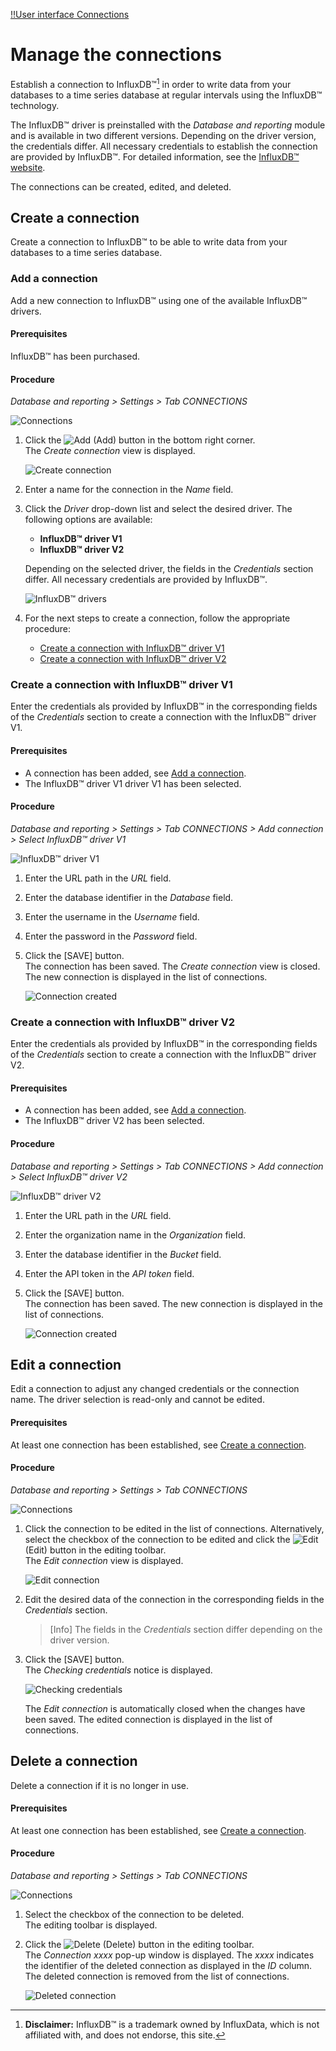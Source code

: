 [!!User interface Connections](../UserInterface/03a_Connections.md)

# Manage the connections

Establish a connection to InfluxDB&trade;[^1] in order to write data from your databases to a time series database at regular intervals using the InfluxDB&trade; technology.

The InfluxDB&trade; driver is preinstalled with the *Database and reporting* module and is available in two different versions. Depending on the driver version, the credentials differ. All necessary credentials to establish the connection are provided by InfluxDB&trade;. For detailed information, see the [InfluxDB&trade; website](https://influxdata.com).

The connections can be created, edited, and deleted.



## Create a connection

Create a connection to InfluxDB&trade; to be able to write data from your databases to a time series database. 


### Add a connection

Add a new connection to InfluxDB&trade; using one of the available InfluxDB&trade; drivers.

#### Prerequisites

InfluxDB&trade; has been purchased.

#### Procedure

*Database and reporting > Settings > Tab CONNECTIONS*

![Connections](../../Assets/Screenshots/DatabaseAndReporting/Settings/Connections/NoConnections.png "[Connections]")

1. Click the ![Add](../../Assets/Icons/Plus01.png "[Add]") (Add) button in the bottom right corner.    
    The *Create connection* view is displayed.

    ![Create connection](../../Assets/Screenshots/DatabaseAndReporting/Settings/Connections/CreateConnection.png "[Create connection]")

2. Enter a name for the connection in the *Name* field.

3. Click the *Driver* drop-down list and select the desired driver. The following options are available:

    - **InfluxDB&trade; driver V1**  
    - **InfluxDB&trade; driver V2**  

    Depending on the selected driver, the fields in the *Credentials* section differ. All necessary credentials are provided by InfluxDB&trade;.
   
    ![InfluxDB&trade; drivers](../../Assets/Screenshots/DatabaseAndReporting/Settings/Connections/CreateConnectionInfluxDBDriverV1und2.png "[InfluxDB&trade; drivers]")

4. For the next steps to create a connection, follow the appropriate procedure:

    - [Create a connection with InfluxDB&trade; driver V1](#create-a-connection-with-influxdb™-driver-v1)
    - [Create a connection with InfluxDB&trade; driver V2](#create-a-connection-with-influxdb™-driver-v2) 


### Create a connection with InfluxDB&trade; driver V1

Enter the credentials als provided by InfluxDB&trade; in the corresponding fields of the *Credentials* section to create a connection with the InfluxDB&trade; driver V1.

#### Prerequisites

- A connection has been added, see [Add a connection](#add-a-connection).
- The InfluxDB&trade; driver V1 driver V1 has been selected. 

#### Procedure

*Database and reporting > Settings > Tab CONNECTIONS > Add connection > Select InfluxDB&trade; driver V1*

![InfluxDB&trade; driver V1](../../Assets/Screenshots/DatabaseAndReporting/Settings/Connections/CreateConnectionInfluxDBDriverV1.png "[InfluxDB&trade; driver V1]")

1. Enter the URL path in the *URL* field.

2. Enter the database identifier in the *Database* field.

3. Enter the username in the *Username* field.

4. Enter the password in the *Password* field. 

5. Click the [SAVE] button.  
    The connection has been saved. The *Create connection* view is closed. The new connection is displayed in the list of connections.

    ![Connection created](../../Assets/Screenshots/DatabaseAndReporting/Settings/Connections/ConnectionsV1.png "[Connection created]")


### Create a connection with InfluxDB&trade; driver V2

Enter the credentials als provided by InfluxDB&trade; in the corresponding fields of the *Credentials* section to create a connection with the InfluxDB&trade; driver V2.

#### Prerequisites

- A connection has been added, see [Add a connection](#add-a-connection).
- The InfluxDB&trade; driver V2 has been selected. 

#### Procedure

*Database and reporting > Settings > Tab CONNECTIONS > Add connection > Select InfluxDB&trade; driver V2*

![InfluxDB&trade; driver V2](../../Assets/Screenshots/DatabaseAndReporting/Settings/Connections/CreateConnectionInfluxDBDriverV2.png "[InfluxDB&trade; driver V2]")

1. Enter the URL path in the *URL* field.

2. Enter the organization name in the *Organization* field.

3. Enter the database identifier in the *Bucket* field.

4. Enter the API token in the *API token* field.

5. Click the [SAVE] button.  
    The connection has been saved. The new connection is displayed in the list of connections.

    ![Connection created](../../Assets/Screenshots/DatabaseAndReporting/Settings/Connections/ConnectionsV2.png "[Connection created]")


## Edit a connection

Edit a connection to adjust any changed credentials or the connection name. The driver selection is read-only and cannot be edited.

#### Prerequisites

At least one connection has been established, see [Create a connection](#create-a-connection).

#### Procedure

*Database and reporting > Settings > Tab CONNECTIONS*

![Connections](../../Assets/Screenshots/DatabaseAndReporting/Settings/Connections/ConnectionsV2.png "[Connections]")

1. Click the connection to be edited in the list of connections. Alternatively, select the checkbox of the connection to be edited and click the ![Edit](../../Assets/Icons/Edit01.png) (Edit) button in the editing toolbar.  
    The *Edit connection* view is displayed.
    
    ![Edit connection](../../Assets/Screenshots/DatabaseAndReporting/Settings/Connections/EditConnectionV2.png "[Edit connection]")

2.  Edit the desired data of the connection in the corresponding fields in the *Credentials* section. 

    > [Info] The fields in the *Credentials* section differ depending on the driver version.

3. Click the [SAVE] button.  
    The *Checking credentials* notice is displayed.

    ![Checking credentials](../../Assets/Screenshots/DatabaseAndReporting/Settings/Connections/CheckingCredentials.png "[Checking credentials]")

    The *Edit connection* is automatically closed when the changes have been saved. The edited connection is displayed in the list of connections.



## Delete a connection

Delete a connection if it is no longer in use.

#### Prerequisites

At least one connection has been established, see [Create a connection](#create-a-connection).

#### Procedure

*Database and reporting > Settings > Tab CONNECTIONS*

![Connections](../../Assets/Screenshots/DatabaseAndReporting/Settings/Connections/ConnectionsV2.png "[Connections]")

1. Select the checkbox of the connection to be deleted.   
    The editing toolbar is displayed.

2. Click the ![Delete](../../Assets/Icons/Trash03.png) (Delete) button in the editing toolbar.  
    The *Connection xxxx* pop-up window is displayed. The *xxxx* indicates the identifier of the deleted connection as displayed in the *ID* column. The deleted connection is removed from the list of connections.

    ![Deleted connection](../../Assets/Screenshots/DatabaseAndReporting/Settings/Connections/DeletedConnection.png "[Deleted connection]")

[comment]: <> (Delete wird noch eingebaut. Wenn soweit, ggf. Procedure ergänzen/anpassen. Julian, bitte Screenshot einbauen, ziehen und zukommen lassen.)



[^1]: **Disclaimer:** InfluxDB&trade; is a trademark owned by InfluxData, which is not affiliated with, and does not endorse, this site.  
